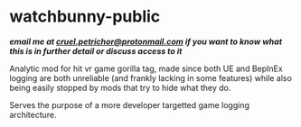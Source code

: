 # watchbunny-public
**_email me at cruel.petrichor@protonmail.com if you want to know what this is in further detail or discuss access to it_**

Analytic mod for hit vr game gorilla tag, made since both UE and BepInEx logging are both unreliable (and frankly lacking in some features) while also being easily stopped by mods that try to hide what they do.

Serves the purpose of a more developer targetted game logging architecture.
